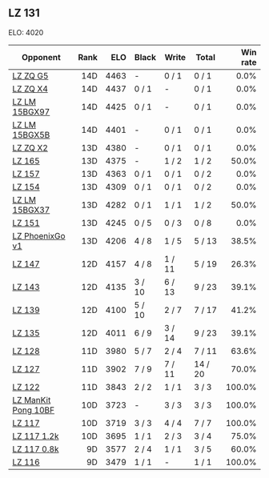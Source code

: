 ## LZ 131 ##

ELO: 4020

Opponent | Rank | ELO | Black | Write | Total | Win rate
---------|-----:|----:|-------|-------|-------|-------:
[LZ ZQ G5](LZ%20ZQ%20G5.md) | 14D | 4463 | - | 0 / 1 | 0 / 1 | 0.0%
[LZ ZQ X4](LZ%20ZQ%20X4.md) | 14D | 4437 | 0 / 1 | - | 0 / 1 | 0.0%
[LZ LM 15BGX97](LZ%20LM%2015BGX97.md) | 14D | 4425 | 0 / 1 | - | 0 / 1 | 0.0%
[LZ LM 15BGX5B](LZ%20LM%2015BGX5B.md) | 14D | 4401 | - | 0 / 1 | 0 / 1 | 0.0%
[LZ ZQ X2](LZ%20ZQ%20X2.md) | 13D | 4380 | - | 0 / 1 | 0 / 1 | 0.0%
[LZ 165](LZ%20165.md) | 13D | 4375 | - | 1 / 2 | 1 / 2 | 50.0%
[LZ 157](LZ%20157.md) | 13D | 4363 | 0 / 1 | 0 / 1 | 0 / 2 | 0.0%
[LZ 154](LZ%20154.md) | 13D | 4309 | 0 / 1 | 0 / 1 | 0 / 2 | 0.0%
[LZ LM 15BGX37](LZ%20LM%2015BGX37.md) | 13D | 4282 | 0 / 1 | 1 / 1 | 1 / 2 | 50.0%
[LZ 151](LZ%20151.md) | 13D | 4245 | 0 / 5 | 0 / 3 | 0 / 8 | 0.0%
[LZ PhoenixGo v1](LZ%20PhoenixGo%20v1.md) | 13D | 4206 | 4 / 8 | 1 / 5 | 5 / 13 | 38.5%
[LZ 147](LZ%20147.md) | 12D | 4157 | 4 / 8 | 1 / 11 | 5 / 19 | 26.3%
[LZ 143](LZ%20143.md) | 12D | 4135 | 3 / 10 | 6 / 13 | 9 / 23 | 39.1%
[LZ 139](LZ%20139.md) | 12D | 4100 | 5 / 10 | 2 / 7 | 7 / 17 | 41.2%
[LZ 135](LZ%20135.md) | 12D | 4011 | 6 / 9 | 3 / 14 | 9 / 23 | 39.1%
[LZ 128](LZ%20128.md) | 11D | 3980 | 5 / 7 | 2 / 4 | 7 / 11 | 63.6%
[LZ 127](LZ%20127.md) | 11D | 3902 | 7 / 9 | 7 / 11 | 14 / 20 | 70.0%
[LZ 122](LZ%20122.md) | 11D | 3843 | 2 / 2 | 1 / 1 | 3 / 3 | 100.0%
[LZ ManKit Pong 10BF](LZ%20ManKit%20Pong%2010BF.md) | 10D | 3723 | - | 3 / 3 | 3 / 3 | 100.0%
[LZ 117](LZ%20117.md) | 10D | 3719 | 3 / 3 | 4 / 4 | 7 / 7 | 100.0%
[LZ 117 1.2k](LZ%20117%201.2k.md) | 10D | 3695 | 1 / 1 | 2 / 3 | 3 / 4 | 75.0%
[LZ 117 0.8k](LZ%20117%200.8k.md) | 9D | 3577 | 2 / 4 | 1 / 1 | 3 / 5 | 60.0%
[LZ 116](LZ%20116.md) | 9D | 3479 | 1 / 1 | - | 1 / 1 | 100.0%
